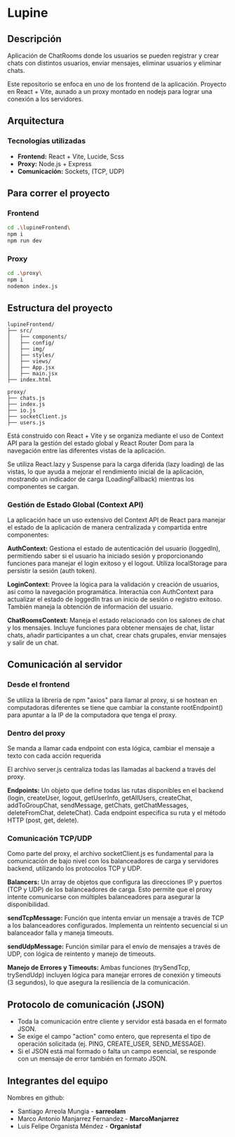 # Lupine
## Descripción

Aplicación de ChatRooms donde los usuarios se pueden registrar y crear chats con distintos usuarios, enviar mensajes, eliminar usuarios y eliminar chats.

Este repositorio se enfoca en uno de los frontend de la aplicación. Proyecto en React + Vite, aunado a un proxy montado en nodejs para lograr una conexión a los servidores.

## Arquitectura

### Tecnologías utilizadas

- **Frontend:** React + Vite, Lucide, Scss
- **Proxy:** Node.js + Express
- **Comunicación:** Sockets, (TCP, UDP)

## Para correr el proyecto

### Frontend
```bash
cd .\lupineFrontend\
npm i
npm run dev
```

### Proxy
```bash
cd .\proxy\
npm i
nodemon index.js
```

## Estructura del proyecto

```
lupineFrontend/
├── src/
│   ├── components/
│   ├── config/
│   ├── img/
│   ├── styles/
│   ├── views/
│   ├── App.jsx
│   ├── main.jsx
├── index.html

proxy/
├── chats.js
├── index.js
├── io.js
├── socketClient.js
├── users.js
```

Está construido con React + Vite y se organiza mediante el uso de Context API para la gestión del estado global y React Router Dom para la navegación entre las diferentes vistas de la aplicación.

Se utiliza React.lazy y Suspense para la carga diferida (lazy loading) de las vistas, lo que ayuda a mejorar el rendimiento inicial de la aplicación, mostrando un indicador de carga (LoadingFallback) mientras los componentes se cargan.

### Gestión de Estado Global (Context API)

La aplicación hace un uso extensivo del Context API de React para manejar el estado de la aplicación de manera centralizada y compartida entre componentes:

**AuthContext:** Gestiona el estado de autenticación del usuario (loggedIn), permitiendo saber si el usuario ha iniciado sesión y proporcionando funciones para manejar el login exitoso y el logout. Utiliza localStorage para persistir la sesión (auth token).

**LoginContext:** Provee la lógica para la validación y creación de usuarios, así como la navegación programática. Interactúa con AuthContext para actualizar el estado de loggedIn tras un inicio de sesión o registro exitoso. También maneja la obtención de información del usuario.

**ChatRoomsContext:** Maneja el estado relacionado con los salones de chat y los mensajes. Incluye funciones para obtener mensajes de chat, listar chats, añadir participantes a un chat, crear chats grupales, enviar mensajes y salir de un chat.

## Comunicación al servidor

### Desde el frontend

Se utiliza la librería de npm "axios" para llamar al proxy, si se hostean en computadoras diferentes se tiene que cambiar la constante rootEndpoint() para apuntar a la IP de la computadora que tenga el proxy.

### Dentro del proxy

Se manda a llamar cada endpoint con esta lógica, cambiar el mensaje a texto con cada acción requerida

El archivo server.js centraliza todas las llamadas al backend a través del proxy.

**Endpoints:** Un objeto que define todas las rutas disponibles en el backend (login, createUser, logout, getUserInfo, getAllUsers, createChat, addToGroupChat, sendMessage, getChats, getChatMessages, deleteFromChat, deleteChat). Cada endpoint especifica su ruta y el método HTTP (post, get, delete).

### Comunicación TCP/UDP

Como parte del proxy, el archivo socketClient.js es fundamental para la comunicación de bajo nivel con los balanceadores de carga y servidores backend, utilizando los protocolos TCP y UDP.

**Balancers:** Un array de objetos que configura las direcciones IP y puertos (TCP y UDP) de los balanceadores de carga. Esto permite que el proxy intente comunicarse con múltiples balanceadores para asegurar la disponibilidad.

**sendTcpMessage:** Función que intenta enviar un mensaje a través de TCP a los balanceadores configurados. Implementa un reintento secuencial si un balanceador falla y maneja timeouts.

**sendUdpMessage:** Función similar para el envío de mensajes a través de UDP, con lógica de reintento y manejo de timeouts.

**Manejo de Errores y Timeouts:** Ambas funciones (trySendTcp, trySendUdp) incluyen lógica para manejar errores de conexión y timeouts (3 segundos), lo que asegura la resiliencia de la comunicación.

## Protocolo de comunicación (JSON)

- Toda la comunicación entre cliente y servidor está basada en el formato JSON.
- Se exige el campo "action" como entero, que representa el tipo de operación solicitada (ej. PING, CREATE_USER, SEND_MESSAGE).
- Si el JSON está mal formado o falta un campo esencial, se responde con un mensaje de error también en formato JSON.


## Integrantes del equipo

Nombres en github:
- Santiago Arreola Mungia - **sarreolam**
- Marco Antonio Manjarrez Fernandez - **MarcoManjarrez**
- Luis Felipe Organista Méndez - **Organistaf**
